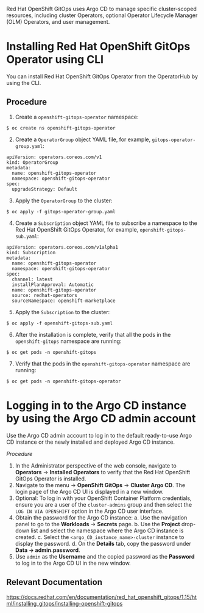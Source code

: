 Red Hat OpenShift GitOps uses Argo CD to manage specific cluster-scoped resources, including cluster Operators, optional Operator Lifecycle Manager (OLM) Operators, and user management.

# Installing Red Hat OpenShift GitOps Operator using CLI

You can install Red Hat OpenShift GitOps Operator from the OperatorHub by using the CLI.

## Procedure

1. Create a `openshift-gitops-operator` namespace:

```$ oc create ns openshift-gitops-operator```

2. Create a `OperatorGroup` object YAML file, for example, `gitops-operator-group.yaml`:

```
apiVersion: operators.coreos.com/v1
kind: OperatorGroup
metadata:
  name: openshift-gitops-operator
  namespace: openshift-gitops-operator
spec:
  upgradeStrategy: Default
```

3. Apply the `OperatorGroup` to the cluster:

```$ oc apply -f gitops-operator-group.yaml```

4. Create a `Subscription` object YAML file to subscribe a namespace to the Red Hat OpenShift GitOps Operator, for example, `openshift-gitops-sub.yaml`:

```
apiVersion: operators.coreos.com/v1alpha1
kind: Subscription
metadata:
  name: openshift-gitops-operator
  namespace: openshift-gitops-operator
spec:
  channel: latest
  installPlanApproval: Automatic
  name: openshift-gitops-operator
  source: redhat-operators
  sourceNamespace: openshift-marketplace
```

5. Apply the `Subscription` to the cluster:

```$ oc apply -f openshift-gitops-sub.yaml```

6. After the installation is complete, verify that all the pods in the `openshift-gitops` namespace are running:

```$ oc get pods -n openshift-gitops```

7. Verify that the pods in the `openshift-gitops-operator` namespace are running:

```$ oc get pods -n openshift-gitops-operator```

# Logging in to the Argo CD instance by using the Argo CD admin account

Use the Argo CD admin account to log in to the default ready-to-use Argo CD instance or the newly installed and deployed Argo CD instance.

*Procedure*

1. In the Administrator perspective of the web console, navigate to **Operators** → **Installed Operators** to verify that the Red Hat OpenShift GitOps Operator is installed.
2. Navigate to the menu → **OpenShift GitOps** → **Cluster Argo CD**. The login page of the Argo CD UI is displayed in a new window.
3. Optional: To log in with your OpenShift Container Platform credentials, ensure you are a user of the `cluster-admins` group and then select the `LOG IN VIA OPENSHIFT` option in the Argo CD user interface.
4. Obtain the password for the Argo CD instance:
  a. Use the navigation panel to go to the **Workloads** → **Secrets** page.
  b. Use the **Project** drop-down list and select the namespace where the Argo CD instance is created.
  c. Select the `<argo_CD_instance_name>-cluster` instance to display the password.
  d. On the **Details** tab, copy the password under **Data → admin.password**.
5. Use `admin` as the **Username** and the copied password as the **Password** to log in to the Argo CD UI in the new window.

## Relevant Documentation

https://docs.redhat.com/en/documentation/red_hat_openshift_gitops/1.15/html/installing_gitops/installing-openshift-gitops
